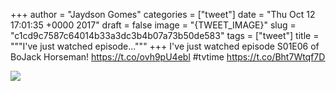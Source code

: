 
+++
author = "Jaydson Gomes"
categories = ["tweet"]
date = "Thu Oct 12 17:01:35 +0000 2017"
draft = false
image = "{TWEET_IMAGE}"
slug = "c1cd9c7587c64014b33a3dc3b4b07a73b50de583"
tags = ["tweet"]
title = """I've just watched episode..."""
+++
I've just watched episode S01E06 of BoJack Horseman! https://t.co/ovh9pU4ebl #tvtime https://t.co/Bht7Wtqf7D

![](/images/tweet-media/918522044752547841-DL8-7h-X0AAK3Sw.jpg)
